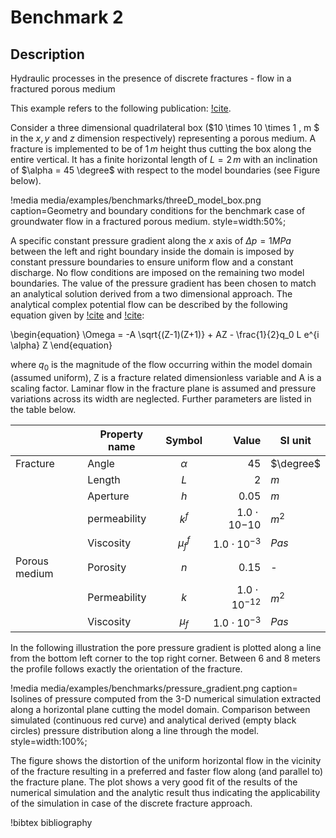 # Benchmark 2

## Description

Hydraulic processes in the presence of discrete fractures - flow in a fractured porous medium

This example refers to the following publication: [!cite](cacace2017).

Consider a three dimensional quadrilateral box ($10 \times 10 \times 1 \, m $ in the $x, y$ and $z$ dimension respectively) representing a porous medium. A fracture is implemented to be of $1 \, m$ height thus cutting the box along the entire vertical. It has a finite horizontal length of $L = 2 \, m$ with an inclination of $\alpha = 45 \degree$ with respect to the model boundaries (see Figure below).

!media media/examples/benchmarks/threeD_model_box.png
       caption=Geometry and boundary conditions for the benchmark case of groundwater flow in a fractured porous medium.
       style=width:50%;

A specific constant pressure gradient along the $x$ axis of $\Delta p = 1 MPa$ between the left and right boundary inside the domain is imposed by constant pressure boundaries to ensure uniform flow and a constant discharge. No flow conditions are imposed on the remaining two model boundaries. The value of the pressure gradient has been chosen to match an analytical solution derived from a two dimensional approach. The analytical complex potential flow can be described by the following equation given by [!cite](strack1982) and [!cite](watanabe2011):

\begin{equation}
\Omega = -A \sqrt{(Z-1)(Z+1)} + AZ - \frac{1}{2}q_0 L e^{i \alpha} Z
\end{equation}

where $q_0$ is the magnitude of the flow occurring within the model domain (assumed uniform), Z is a fracture related dimensionless variable and A is a scaling factor.
Laminar flow in the fracture plane is assumed and pressure variations across its width are neglected. Further parameters are listed in the table below.

|               | Property name  | Symbol        | Value              | SI unit   |
|---------------|----------------|:-------------:|-------------------:|-----------|
| Fracture      | Angle          | $\alpha$      | $45$                 | $\degree$ |
|               | Length         | $L$            | $2$                  | $m$         |
|               | Aperture       | $h$             | $0.05$               | $m$         |
|               | permeability   | $k^f$         |$1.0 \cdot 10{-10}$ | $m^2$     |
|               | Viscosity      | $\mu_{f}^{f}$   |$1.0 \cdot 10^{-3}$ | $Pa s$      |
| Porous medium | Porosity       | $n$             | $0.15$               | -         |
|               | Permeability   | $k$             |$1.0 \cdot 10^{-12}$| $m^2$     |
|               | Viscosity      | $\mu_f$       | $1.0 \cdot 10^{-3}$| $Pa s$      |

In the following illustration the pore pressure gradient is plotted along a line from the bottom left corner to the top right corner. Between 6 and 8 meters the profile follows exactly the orientation of the fracture.

!media media/examples/benchmarks/pressure_gradient.png
       caption= Isolines of pressure computed from the 3-D numerical simulation extracted along a horizontal plane cutting the model domain. Comparison between simulated (continuous red curve) and analytical derived (empty black circles) pressure distribution along a line through the model.
       style=width:100%;

The figure shows the distortion of the uniform horizontal flow in the vicinity of the fracture resulting in a preferred and faster flow along (and parallel to) the fracture plane. The plot shows a very good fit of the results of the numerical simulation and the analytic result thus indicating the applicability of the simulation in case of the discrete fracture approach.

!bibtex bibliography